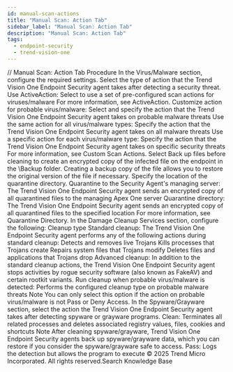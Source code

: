 ```yaml
---
id: manual-scan-actions
title: "Manual Scan: Action Tab"
sidebar_label: "Manual Scan: Action Tab"
description: "Manual Scan: Action Tab"
tags:
  - endpoint-security
  - trend-vision-one
---
```


/*<![CDATA[*/ $('#title').html($('meta[name=map-description]').attr('content')); /*]]>*/ Manual Scan: Action Tab Procedure In the Virus/Malware section, configure the required settings. Select the type of action that the Trend Vision One Endpoint Security agent takes after detecting a security threat. Use ActiveAction: Select to use a set of pre-configured scan actions for viruses/malware For more information, see ActiveAction. Customize action for probable virus/malware: Select and specify the action that the Trend Vision One Endpoint Security agent takes on probable malware threats Use the same action for all virus/malware types: Specify the action that the Trend Vision One Endpoint Security agent takes on all malware threats Use a specific action for each virus/malware type: Specify the action that the Trend Vision One Endpoint Security agent takes on specific security threats For more information, see Custom Scan Actions. Select Back up files before cleaning to create an encrypted copy of the infected file on the endpoint in the <Agent installation folder>\Backup folder. Creating a backup copy of the file allows you to restore the original version of the file if necessary. Specify the location of the quarantine directory. Quarantine to the Security Agent's managing server: The Trend Vision One Endpoint Security agent sends an encrypted copy of all quarantined files to the managing Apex One server Quarantine directory: The Trend Vision One Endpoint Security agent sends an encrypted copy of all quarantined files to the specified location For more information, see Quarantine Directory. In the Damage Cleanup Services section, configure the following: Cleanup type Standard cleanup: The Trend Vision One Endpoint Security agent performs any of the following actions during standard cleanup: Detects and removes live Trojans Kills processes that Trojans create Repairs system files that Trojans modify Deletes files and applications that Trojans drop Advanced cleanup: In addition to the standard cleanup actions, the Trend Vision One Endpoint Security agent stops activities by rogue security software (also known as FakeAV) and certain rootkit variants. Run cleanup when probable virus/malware is detected: Performs the configured cleanup type on probable malware threats Note You can only select this option if the action on probable virus/malware is not Pass or Deny Access. In the Spyware/Grayware section, select the action the Trend Vision One Endpoint Security agent takes after detecting spyware or grayware programs. Clean: Terminates all related processes and deletes associated registry values, files, cookies and shortcuts Note After cleaning spyware/grayware, Trend Vision One Endpoint Security agents back up spyware/grayware data, which you can restore if you consider the spyware/grayware safe to access. Pass: Logs the detection but allows the program to execute © 2025 Trend Micro Incorporated. All rights reserved.Search Knowledge Base